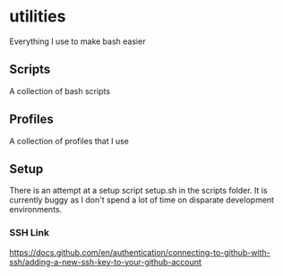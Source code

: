 # utilities
Everything I use to make bash easier

## Scripts
A collection of bash scripts

## Profiles
A collection of profiles that I use

## Setup
There is an attempt at a setup script setup.sh in the scripts folder. It is
currently buggy as I don't spend a lot of time on disparate development
environments.

### SSH Link
https://docs.github.com/en/authentication/connecting-to-github-with-ssh/adding-a-new-ssh-key-to-your-github-account
